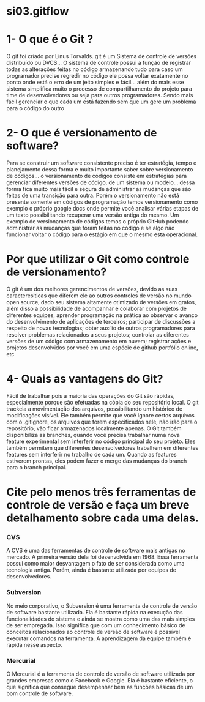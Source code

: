 # si03.gitflow

# 1- O que é o Git ?
 
O git foi criado por Linus Torvalds. git é um Sistema de controle de versões distribuído ou DVCS... O sistema de controle possui a função de registrar todas as alterações feitas no código armazenando tudo para caso um programador precise regredir no código ele possa voltar exatamente no ponto onde está o erro de um jeito simples e fácil... além do mais esse sistema simplifica muito o processo de compartilhamento do projeto para time de desenvolvedores ou seja para outros programadores. Sendo mais fácil gerenciar o que cada um está fazendo sem que um gere um problema para o código do outro

# 2- O que é versionamento de software?

Para se construir um software consistente preciso é ter estratégia, tempo e planejamento dessa forma e muito importante saber sobre versionamento de códigos... o versionamento de códigos consiste em estratégias para gerenciar diferentes versões de código, de um sistema ou modelo... dessa forma fica muito mais fácil e segura de administrar as mudanças que são feitas de uma transição para outra. Porém o versionamento não está presente somente em códigos de programação temos versionamento como exemplo o próprio google docs onde permite você analisar várias etapas de um texto possibilitando recuperar uma versão antiga do mesmo. Um exemplo de versionamento de códigos temos o próprio GitHub podendo administrar as mudanças que foram feitas no código e se algo não funcionar voltar o código para o estágio em que o mesmo esta operacional.

# Por que utilizar o Git como controle de versionamento?

O git é um dos melhores gerencimentos de versões, devido as suas caracteresiticas que diferem ele ao outros controles de versão no mundo open source, dado seu sistema altamente otimizado de versões em grafos, além disso a possibilidade de acompanhar e colaborar com projetos de diferentes equipes, aprender programação na prática ao observar o avanço do desenvolvimento de aplicações de terceiros; participar de discussões a respeito de novas tecnologias; obter auxílio de outros programadores para resolver problemas relacionados a seus projetos; controlar as diferentes versões de um código com armazenamento em nuvem; registrar ações e projetos desenvolvidos por você em uma espécie de ~~github~~ portfólio online, etc

# 4- Quais as vantagens do Git?

Fácil de trabalhar pois a maioria das operações do Git são rápidas, especialmente porque são efetuadas na cópia do seu repositório local. O git trackeia a movimentação dos arquivos, possibilitando um histórico de modificações visível. Ele também permite que você ignore certos arquivos com o .gitignore, os arquivos que forem especificados nele, não irão para o repositório, vão ficar armazenados localmente apenas. O Git também disponibiliza as branches, quando você precisa trabalhar numa nova feature experimental sem interferir no código principal do seu projeto. Eles também permitem que diferentes desenvolvedores trabalhem em diferentes features sem interferir no trabalho de cada um. Quando as features estiverem prontas, eles podem fazer o merge das mudanças do branch para o branch principal.

# Cite pelo menos três ferramentas de controle de versão e faça um breve detalhamento sobre cada uma delas.

### CVS
A CVS é uma das ferramentas de controle de software mais antigas no mercado. A primeira versão dela foi desenvolvida em 1968. Essa ferramenta possui como maior desvantagem o fato de ser considerada como uma tecnologia antiga. Porém, ainda é bastante utilizada por equipes de desenvolvedores.

### Subversion
No meio corporativo, o Subversion é uma ferramenta de controle de versão de software bastante utilizada. Ela é bastante rápida na execução das funcionalidades do sistema e ainda se mostra como uma das mais simples de ser empregada. Isso significa que com um conhecimento básico de conceitos relacionados ao controle de versão de software é possível executar comandos na ferramenta. A aprendizagem da equipe também é rápida nesse aspecto.

### Mercurial
O Mercurial é a ferramenta de controle de versão de software utilizada por grandes empresas como o Facebook e Google. Ela é bastante eficiente, o que significa que consegue desempenhar bem as funções básicas de um bom controle de software.


